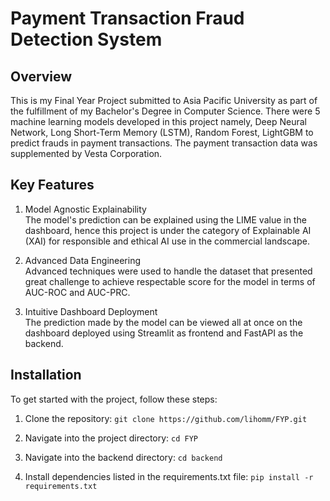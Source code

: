 # Payment Transaction Fraud Detection System
## Overview
This is my Final Year Project submitted to Asia Pacific University as part of the fulfillment of my Bachelor's Degree in Computer Science. There were 5 machine learning models developed in this project namely, Deep Neural Network, Long Short-Term Memory (LSTM), Random Forest, LightGBM to predict frauds in payment transactions. The payment transaction data was supplemented by Vesta Corporation.

## Key Features
1) Model Agnostic Explainability  
The model's prediction can be explained using the LIME value in the dashboard, hence this project is under the category of Explainable AI (XAI) for responsible and ethical AI use in the commercial landscape.

2) Advanced Data Engineering  
Advanced techniques were used to handle the dataset that presented great challenge to achieve respectable score for the model in terms of AUC-ROC and AUC-PRC.

3) Intuitive Dashboard Deployment  
The prediction made by the model can be viewed all at once on the dashboard deployed using Streamlit as frontend and FastAPI as the backend.

## Installation
To get started with the project, follow these steps:

1) Clone the repository:
```git clone https://github.com/lihomm/FYP.git```

2) Navigate into the project directory:
```cd FYP```

3) Navigate into the backend directory:
```cd backend```
   
3) Install dependencies listed in the requirements.txt file:
```pip install -r requirements.txt```
